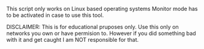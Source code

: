 This script only works on Linux based operating systems
Monitor mode has to be activated in case to use this tool.

DISCLAIMER: 
This is for educational pruposes only. Use this only on networks you own or have permision to. However if you did something bad with it and get caught I am NOT responsible for that.
